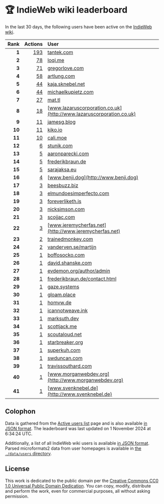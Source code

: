 # 🏆 IndieWeb wiki leaderboard

In the last 30 days, the following users have been active on the [IndieWeb wiki](https://indieweb.org).

| Rank | Actions | User |
|-----:|--------:|:-----|
| **1** | [193](https://indieweb.org/Special:Contributions/Tantek.com) | [tantek.com](http://tantek.com) |
| **2** | [78](https://indieweb.org/Special:Contributions/Loqi.me) | [loqi.me](http://loqi.me) |
| **3** | [71](https://indieweb.org/Special:Contributions/Gregorlove.com) | [gregorlove.com](http://gregorlove.com) |
| **4** | [58](https://indieweb.org/Special:Contributions/Artlung.com) | [artlung.com](http://artlung.com) |
| **5** | [44](https://indieweb.org/Special:Contributions/Kaja.sknebel.net) | [kaja.sknebel.net](http://kaja.sknebel.net) |
| **6** | [44](https://indieweb.org/Special:Contributions/Michaelkupietz.com) | [michaelkupietz.com](http://michaelkupietz.com) |
| **7** | [27](https://indieweb.org/Special:Contributions/Mat.tl) | [mat.tl](http://mat.tl) |
| **8** | [18](https://indieweb.org/Special:Contributions/Www.lazaruscorporation.co.uk) | [www.lazaruscorporation.co.uk](http://www.lazaruscorporation.co.uk) |
| **9** | [11](https://indieweb.org/Special:Contributions/Jamesg.blog) | [jamesg.blog](http://jamesg.blog) |
| **10** | [11](https://indieweb.org/Special:Contributions/Kiko.io) | [kiko.io](http://kiko.io) |
| **11** | [10](https://indieweb.org/Special:Contributions/Cali.moe) | [cali.moe](http://cali.moe) |
| **12** | [6](https://indieweb.org/Special:Contributions/Stunik.com) | [stunik.com](http://stunik.com) |
| **13** | [5](https://indieweb.org/Special:Contributions/Aaronparecki.com) | [aaronparecki.com](http://aaronparecki.com) |
| **14** | [5](https://indieweb.org/Special:Contributions/Frederikbraun.de) | [frederikbraun.de](http://frederikbraun.de) |
| **15** | [5](https://indieweb.org/Special:Contributions/Sarajaksa.eu) | [sarajaksa.eu](http://sarajaksa.eu) |
| **16** | [4](https://indieweb.org/Special:Contributions/Www.benji.dog) | [www.benji.dog](http://www.benji.dog) |
| **17** | [3](https://indieweb.org/Special:Contributions/Beesbuzz.biz) | [beesbuzz.biz](http://beesbuzz.biz) |
| **18** | [3](https://indieweb.org/Special:Contributions/Elmundoesimperfecto.com) | [elmundoesimperfecto.com](http://elmundoesimperfecto.com) |
| **19** | [3](https://indieweb.org/Special:Contributions/Foreverliketh.is) | [foreverliketh.is](http://foreverliketh.is) |
| **20** | [3](https://indieweb.org/Special:Contributions/Nicksimson.com) | [nicksimson.com](http://nicksimson.com) |
| **21** | [3](https://indieweb.org/Special:Contributions/Scojjac.com) | [scojjac.com](http://scojjac.com) |
| **22** | [3](https://indieweb.org/Special:Contributions/Www.jeremycherfas.net) | [www.jeremycherfas.net](http://www.jeremycherfas.net) |
| **23** | [2](https://indieweb.org/Special:Contributions/Trainedmonkey.com) | [trainedmonkey.com](http://trainedmonkey.com) |
| **24** | [2](https://indieweb.org/Special:Contributions/Vanderven.se_martijn) | [vanderven.se/martijn](http://vanderven.se/martijn) |
| **25** | [1](https://indieweb.org/Special:Contributions/Boffosocko.com) | [boffosocko.com](http://boffosocko.com) |
| **26** | [1](https://indieweb.org/Special:Contributions/David.shanske.com) | [david.shanske.com](http://david.shanske.com) |
| **27** | [1](https://indieweb.org/Special:Contributions/Evdemon.org_author_admin) | [evdemon.org/author/admin](http://evdemon.org/author/admin) |
| **28** | [1](https://indieweb.org/Special:Contributions/Frederikbraun.de_contact.html) | [frederikbraun.de/contact.html](http://frederikbraun.de/contact.html) |
| **29** | [1](https://indieweb.org/Special:Contributions/Gaze.systems) | [gaze.systems](http://gaze.systems) |
| **30** | [1](https://indieweb.org/Special:Contributions/Gloam.place) | [gloam.place](http://gloam.place) |
| **31** | [1](https://indieweb.org/Special:Contributions/Homvw.de) | [homvw.de](http://homvw.de) |
| **32** | [1](https://indieweb.org/Special:Contributions/Icannotweave.ink) | [icannotweave.ink](http://icannotweave.ink) |
| **33** | [1](https://indieweb.org/Special:Contributions/Marksuth.dev) | [marksuth.dev](http://marksuth.dev) |
| **34** | [1](https://indieweb.org/Special:Contributions/Scottjack.me) | [scottjack.me](http://scottjack.me) |
| **35** | [1](https://indieweb.org/Special:Contributions/Scoutaloud.net) | [scoutaloud.net](http://scoutaloud.net) |
| **36** | [1](https://indieweb.org/Special:Contributions/Starbreaker.org) | [starbreaker.org](http://starbreaker.org) |
| **37** | [1](https://indieweb.org/Special:Contributions/Superkuh.com) | [superkuh.com](http://superkuh.com) |
| **38** | [1](https://indieweb.org/Special:Contributions/Swduncan.com) | [swduncan.com](http://swduncan.com) |
| **39** | [1](https://indieweb.org/Special:Contributions/Travissouthard.com) | [travissouthard.com](http://travissouthard.com) |
| **40** | [1](https://indieweb.org/Special:Contributions/Www.morganwebdev.org) | [www.morganwebdev.org](http://www.morganwebdev.org) |
| **41** | [1](https://indieweb.org/Special:Contributions/Www.svenknebel.de) | [www.svenknebel.de](http://www.svenknebel.de) |


## Colophon

Data is gathered from the [Active users list](https://indieweb.org/Special:ActiveUsers) page and is also available [in JSON format](https://github.com/jgarber623/indieweb-wiki-leaderboard/blob/main/data/leaderboard.json). The leaderboard was last updated on 1 November 2024 at 6:34:24 UTC.

Additionally, a list of all IndieWeb wiki users is available [in JSON format](https://github.com/jgarber623/indieweb-wiki-leaderboard/blob/main/data/users.json). Parsed microformats2 data from user homepages is available in [the `./data/users` directory](https://github.com/jgarber623/indieweb-wiki-leaderboard/blob/main/data/users).

## License

This work is dedicated to the public domain per the [Creative Commons CC0 1.0 Universal Public Domain Dedication](https://creativecommons.org/publicdomain/zero/1.0/). You can copy, modify, distribute and perform the work, even for commercial purposes, all without asking permission.
